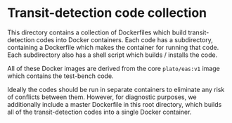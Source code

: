 # Transit-detection code collection

This directory contains a collection of Dockerfiles which build transit-detection codes into Docker containers. Each code has a subdirectory,
containing a Dockerfile which makes the container for running that code. Each
subdirectory also has a shell script which builds / installs the code.

All of these Docker images are derived from the core `plato/eas:v1` image which
contains the test-bench code.

Ideally the codes should be run in separate containers to eliminate any risk of
conflicts between them.  However, for diagnostic purposes, we additionally
include a master Dockerfile in this root directory, which builds all of the
transit-detection codes into a single Docker container.

